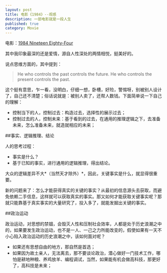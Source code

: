 ```yaml
---
layout: post
title: 电影《1984》--观感
description: 一部电影就是一段人生
published: true
category: Movie
---
```



电影：[1984 Nineteen Eighty-Four][1984 Nineteen Eighty-Four]


其中我印象最深的还是爱情，源自人性深处的两情相悦，挺美好的。


说点思维方面的，其中提到：

> He who controls the past controls the future. 
> He who controls the present controls the past.

这个挺有意思，乍一看，没明白，仔细一想，卧槽，好险，警惕呀，别被别人设计了，自己还不清楚；俗话说就是：被别人卖了，还帮人数钱。下面简单说一下自己的理解：

* 控制当下的人，控制过去：构造过去，选择性的展示过去；
* 控制过去的人，控制未来：基于看到的过去，在通用的推理逻辑之下，去准备未来，怎么准备未来，就造就相应的未来；

##事实、逻辑推理、结论

人的思考过程：

* 事实是什么？
* 基于已知的事实，进行通用的逻辑推理，得出结论。

大众的逻辑差异不大*（当然天才除外）*，因此，关键事实是什么，就显得很重要。

新的问题来了：怎么才能获得真实的关键的事实？从最初的信息源头去获取，而避免依赖二手信息，这样就可以获取真实的事实。那又如何才能获取关键事实呢？那就只能靠基于真实事实的大量研究了，投入多了，就能发掘出关键的事实。

##政治运动

政治运动，对思想的禁锢，会毁灭人性和压制社会效率，人都是处于历史浪潮之中的，如果要发生政治运动，也不是一人、一己之力所能改变的，假使如果有一天不小心陷入政治运动的历史浪潮之中，该如何面对呢？

* 如果还有思想自由的地方，那自然是首选；
* 如果因为故土亲人，无法离去，那不要谈论政治，潜心做好一门技术工作，哪怕是耕地种粮、养鸡放羊、编程调试，当然，如果能有机会做高科技，那更好了，高科技是未来；








































[NingG]:    http://ningg.github.com  "NingG"



[1984 Nineteen Eighty-Four]:		http://movie.douban.com/subject/1949570/








